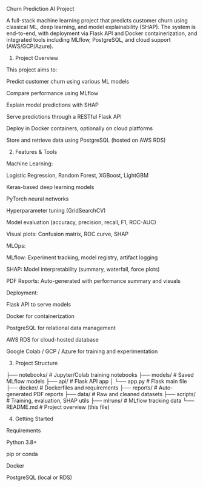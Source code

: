 Churn Prediction AI Project

A full-stack machine learning project that predicts customer churn using classical ML, deep learning, and model explainability (SHAP). The system is end-to-end, with deployment via Flask API and Docker containerization, and integrated tools including MLflow, PostgreSQL, and cloud support (AWS/GCP/Azure).

1. Project Overview

This project aims to:

Predict customer churn using various ML models

Compare performance using MLflow

Explain model predictions with SHAP

Serve predictions through a RESTful Flask API

Deploy in Docker containers, optionally on cloud platforms

Store and retrieve data using PostgreSQL (hosted on AWS RDS)

2. Features & Tools

Machine Learning:

Logistic Regression, Random Forest, XGBoost, LightGBM

Keras-based deep learning models

PyTorch neural networks

Hyperparameter tuning (GridSearchCV)

Model evaluation (accuracy, precision, recall, F1, ROC-AUC)

Visual plots: Confusion matrix, ROC curve, SHAP

MLOps:

MLflow: Experiment tracking, model registry, artifact logging

SHAP: Model interpretability (summary, waterfall, force plots)

PDF Reports: Auto-generated with performance summary and visuals

Deployment:

Flask API to serve models

Docker for containerization

PostgreSQL for relational data management

AWS RDS for cloud-hosted database

Google Colab / GCP / Azure for training and experimentation

3. Project Structure

├── notebooks/             # Jupyter/Colab training notebooks
├── models/                # Saved MLflow models
├── api/                   # Flask API app
│   └── app.py             # Flask main file
├── docker/                # Dockerfiles and requirements
├── reports/               # Auto-generated PDF reports
├── data/                  # Raw and cleaned datasets
├── scripts/               # Training, evaluation, SHAP utils
├── mlruns/                # MLflow tracking data
└── README.md              # Project overview (this file)

4. Getting Started

Requirements

Python 3.8+

pip or conda

Docker

PostgreSQL (local or RDS)

